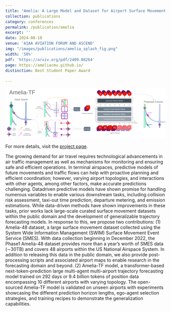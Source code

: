 ```yaml
---
title: "Amelia: A Large Model and Dataset for Airport Surface Movement Forecasting"
collection: publications
category: conferences
permalink: /publication/amelia
excerpt: ''
date: 2024-08-10
venue: 'AIAA AVIATION FORUM AND ASCEND'
img: "/images/publications/amelia_splash_fig.png"
width: '50%'
pdf: 'https://arxiv.org/pdf/2409.08264'
page: https://ameliacmu.github.io/
distinction: Best Student Paper Award

---
```


![Amelia Splash Figure](/images/publications/amelia_splash_fig.png)

For more details, visit the [project page](https://ameliacmu.github.io/).

The growing demand for air travel requires technological advancements in air traffic management as well as mechanisms for monitoring and ensuring safe and efficient operations. In terminal airspaces, predictive models of future movements and traffic flows can help with proactive planning and efficient coordination; however, varying airport topologies, and interactions with other agents, among other factors, make accurate predictions challenging. Datadriven predictive models have shown promise for handling numerous variables to enable various downstream tasks, including collision risk assessment, taxi-out time prediction, departure metering, and emission estimations. While data-driven methods have shown improvements in these tasks, prior works lack large-scale curated surface movement datasets within the public
domain and the development of generalizable trajectory forecasting models. In response to this, we propose two contributions: (1) Amelia-48 dataset, a large surface movement dataset collected using the System Wide Information Management (SWIM) Surface Movement Event Service (SMES). With data collection beginning in December 2022, the Phase1 Amelia-48 dataset provides more than a year’s worth of SMES data (∼30TB) and covers 48 airports within the US National Airspace System. In addition to releasing this data in the public domain, we also provide post-processing scripts and associated airport maps to enable research in the forecasting domain and beyond. (2) Amelia-TF model, a transformer-based next-token-prediction large multi-agent multi-airport trajectory forecasting model trained on 292 days or 9.4 billion tokens of position data encompassing 10 different airports with varying topology. The open-sourced Amelia-TF model is validated on unseen airports with experiments showcasing the different prediction horizon lengths, ego-agent selection strategies, and training recipes to demonstrate the generalization capabilities.